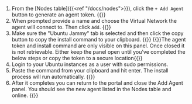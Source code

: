 1. From the [Nodes table]({{<ref "/docs/nodes">}}), click the `+ Add Agent` button to generate an agent token. {{<tgimg src="/img/agent/add-agent-button.png" width="30%" caption="Add Agent Button" >}} 
1. When prompted provide a name and choose the Virtual Network the agent will connect to. Then click `Add`. {{<tgimg src="/img/agent/name-agent.png" width="85%" caption="Name 'agent1' and assigned to 'default' virtual network">}}
1. Make sure the "Ubuntu Jammy" tab is selected and then click the copy button to copy the install command to your clipboard. {{<tgimg src="/img/agent/ubuntu-install-command.png" width="85%">}} {{<alert color="warning">}}The agent token and install command are only visible on this panel.  Once closed it is not retrievable. Either keep the panel open until you've completed the below steps or copy the token to a secure location{{</alert>}}
1. Login to your Ubuntu instances as a user with sudo permissions.
1. Paste the command from your clipboard and hit enter. The install process will run automatically. {{<tgimg src="/img/agent/tg-agent-install.gif" width="95%" alt="Terminal window showing the Trustgrid agent being installed">}}
1. After it completes you can return to the portal and close the Add Agent panel. You should see the new agent listed in the Nodes table and online. {{<tgimg src="/img/agent/agent-online.png" width="65%" caption="agent1 shows as online">}}
